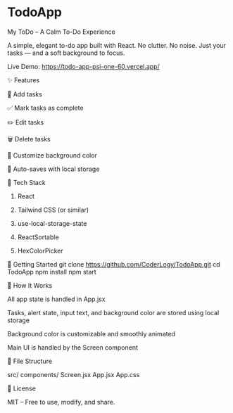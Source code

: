 # TodoApp
My ToDo – A Calm To-Do Experience

A simple, elegant to-do app built with React.
No clutter. No noise. Just your tasks — and a soft background to focus.

Live Demo: https://todo-app-psi-one-60.vercel.app/

✨ Features

📝 Add tasks

✅ Mark tasks as complete

✏️ Edit tasks

🗑️ Delete tasks

🌈 Customize background color

💾 Auto-saves with local storage

🔧 Tech Stack

1) React

2) Tailwind CSS (or similar)

3) use-local-storage-state

4) ReactSortable

5) HexColorPicker

🚀 Getting Started
git clone https://github.com/CoderLogy/TodoApp.git
cd TodoApp
npm install
npm start

🧠 How It Works

All app state is handled in App.jsx

Tasks, alert state, input text, and background color are stored using local storage

Background color is customizable and smoothly animated

Main UI is handled by the Screen component

📁 File Structure

src/
  components/
    Screen.jsx
  App.jsx
  App.css


📜 License

MIT – Free to use, modify, and share.
